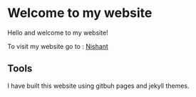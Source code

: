 # Welcome to my website

Hello and welcome to my website!

To visit my website go to : <a href="https://nishaaaaaant.github.io" target="_blank"> Nishant </a>

## Tools

I have built this website using gitbuh pages and jekyll themes.
